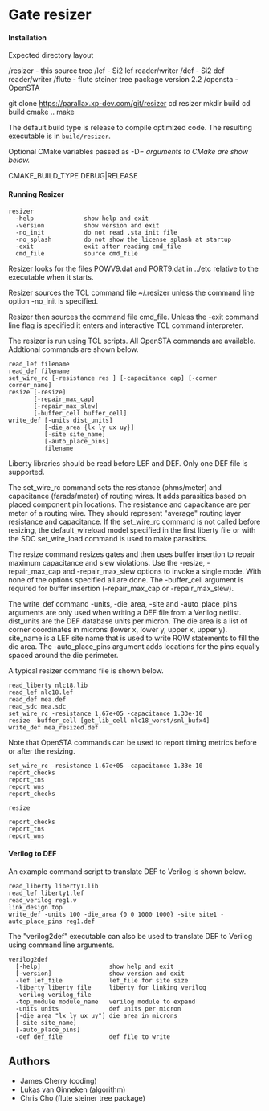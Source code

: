 # Gate resizer

#### Installation

Expected directory layout

/resizer - this source tree
/lef - Si2 lef reader/writer
/def - Si2 def reader/writer
/flute - flute steiner tree package version 2.2
/opensta - OpenSTA

git clone https://parallax.xp-dev.com/git/resizer
cd resizer
mkdir build
cd build
cmake ..
make

The default build type is release to compile optimized code.
The resulting executable is in `build/resizer`.

Optional CMake variables passed as -D<var>=<value> arguments to CMake are show below.

CMAKE_BUILD_TYPE DEBUG|RELEASE

#### Running Resizer

```
resizer
  -help              show help and exit
  -version           show version and exit
  -no_init           do not read .sta init file
  -no_splash         do not show the license splash at startup
  -exit              exit after reading cmd_file
  cmd_file           source cmd_file
```

Resizer looks for the files POWV9.dat and PORT9.dat in ../etc relative
to the executable when it starts.

Resizer sources the TCL command file ~/.resizer unless the command
line option -no_init is specified.

Resizer then sources the command file cmd_file. Unless the -exit
command line flag is specified it enters and interactive TCL command
interpreter.

The resizer is run using TCL scripts. All OpenSTA commands are available.
Addtional commands are shown below.

```
read_lef filename
read_def filename
set_wire_rc [-resistance res ] [-capacitance cap] [-corner corner_name]
resize [-resize]
       [-repair_max_cap]
       [-repair_max_slew]
       [-buffer_cell buffer_cell]
write_def [-units dist_units]
          [-die_area {lx ly ux uy}]
          [-site site_name]
          [-auto_place_pins]
          filename
```

Liberty libraries should be read before LEF and DEF. Only one DEF file
is supported.

The set_wire_rc command sets the resistance (ohms/meter) and
capacitance (farads/meter) of routing wires. It adds parasitics based
on placed component pin locations. The resistance and capacitance are
per meter of a routing wire. They should represent "average" routing
layer resistance and capacitance. If the set_wire_rc command is not
called before resizing, the default_wireload model specified in the
first liberty file or with the SDC set_wire_load command is used to
make parasitics.

The resize command resizes gates and then uses buffer insertion to
repair maximum capacitance and slew violations. Use the -resize,
-repair_max_cap and -repair_max_slew options to invoke a single
mode. With none of the options specified all are done. The
-buffer_cell argument is required for buffer insertion
(-repair_max_cap or -repair_max_slew).

The write_def command -units, -die_area, -site and -auto_place_pins
arguments are only used when writing a DEF file from a Verilog
netlist. dist_units are the DEF database units per micron. The die
area is a list of corner coordinates in microns (lower x, lower y,
upper x, upper y). site_name is a LEF site name that is used to write
ROW statements to fill the die area.  The -auto_place_pins argument
adds locations for the pins equally spaced around the die perimeter.

A typical resizer command file is shown below.

```
read_liberty nlc18.lib
read_lef nlc18.lef
read_def mea.def
read_sdc mea.sdc
set_wire_rc -resistance 1.67e+05 -capacitance 1.33e-10
resize -buffer_cell [get_lib_cell nlc18_worst/snl_bufx4]
write_def mea_resized.def
```

Note that OpenSTA commands can be used to report timing metrics before
or after the resizing.

```
set_wire_rc -resistance 1.67e+05 -capacitance 1.33e-10
report_checks
report_tns
report_wns
report_checks

resize

report_checks
report_tns
report_wns
```

#### Verilog to DEF

An example command script to translate DEF to Verilog is shown below.

```
read_liberty liberty1.lib
read_lef liberty1.lef
read_verilog reg1.v
link_design top
write_def -units 100 -die_area {0 0 1000 1000} -site site1 -auto_place_pins reg1.def
```

The "verilog2def" executable can also be used to translate DEF to
Verilog using command line arguments.

```
verilog2def
  [-help]                   show help and exit
  [-version]                show version and exit
  -lef lef_file             lef_file for site size
  -liberty liberty_file     liberty for linking verilog
  -verilog verilog_file     
  -top_module module_name   verilog module to expand
  -units units              def units per micron
  [-die_area "lx ly ux uy"] die area in microns
  [-site site_name]         
  [-auto_place_pins]        
  -def def_file             def file to write
```

## Authors

* James Cherry (coding)
* Lukas van Ginneken (algorithm)
* Chris Cho (flute steiner tree package)
